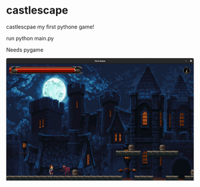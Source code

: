 # castlescape
castlescpae my first pythone game!

run python main.py

Needs pygame

![IMG](IMG/screenshot.png)
